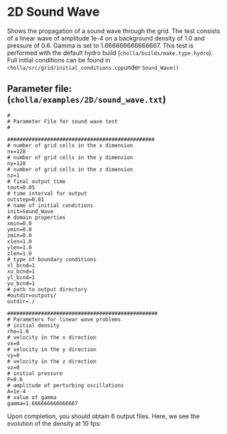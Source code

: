 # 2D Sound Wave
Shows the propagation of a sound wave through the grid. The test consists of a linear wave of amplitude 1e-4 on a background density of 1.0 and pressure of 0.6. Gamma is set to 1.666666666666667. This test is performed with the default hydro build (`cholla/builds/make.type.hydro`). Full initial conditions can be found in `cholla/src/grid/initial_conditions.cpp`under `Sound_Wave()`

## Parameter file: (`cholla/examples/2D/sound_wave.txt`)
```
#
# Parameter File for sound wave test
#

################################################
# number of grid cells in the x dimension
nx=128
# number of grid cells in the y dimension
ny=128
# number of grid cells in the z dimension
nz=1
# final output time
tout=0.05
# time interval for output
outstep=0.01
# name of initial conditions
init=Sound_Wave
# domain properties
xmin=0.0
ymin=0.0
zmin=0.0
xlen=1.0
ylen=1.0
zlen=1.0
# type of boundary conditions
xl_bcnd=1
xu_bcnd=1
yl_bcnd=1
yu_bcnd=1
# path to output directory
#outdir=outputs/
outdir=./

#################################################
# Parameters for linear wave problems
# initial density 
rho=1.0
# velocity in the x direction 
vx=0
# velocity in the y direction
vy=0
# velocity in the z direction
vz=0
# initial pressure 
P=0.6
# amplitude of perturbing oscillations
A=1e-4
# value of gamma
gamma=1.666666666666667
```
Upon completion, you should obtain 6 output files. Here, we see the evolution of the density at 10 fps:  


